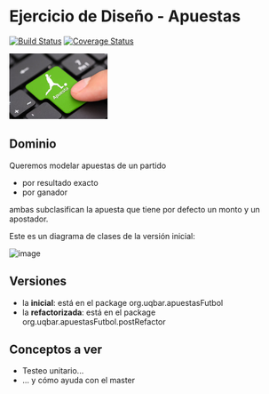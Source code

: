 
# Ejercicio de Diseño - Apuestas

[![Build Status](https://travis-ci.org/uqbar-project/eg-apuestas-xtend.svg?branch=master)](https://travis-ci.org/uqbar-project/eg-apuestas-xtend) [![Coverage Status](https://coveralls.io/repos/github/uqbar-project/eg-apuestas-xtend/badge.svg?branch=master)](https://coveralls.io/github/uqbar-project/eg-apuestas-xtend?branch=master)

<img src="images/apuestas.jpg" width="177" height="118"/>

## Dominio

Queremos modelar apuestas de un partido

* por resultado exacto
* por ganador

ambas subclasifican la apuesta que tiene por defecto un monto y un apostador.

Este es un diagrama de clases de la versión inicial:

![image](images/classDiagram.png)

## Versiones

* la **inicial**: está en el package org.uqbar.apuestasFutbol
* la **refactorizada**: está en el package org.uqbar.apuestasFutbol.postRefactor

## Conceptos a ver

* Testeo unitario...
* ... y cómo ayuda con el master


